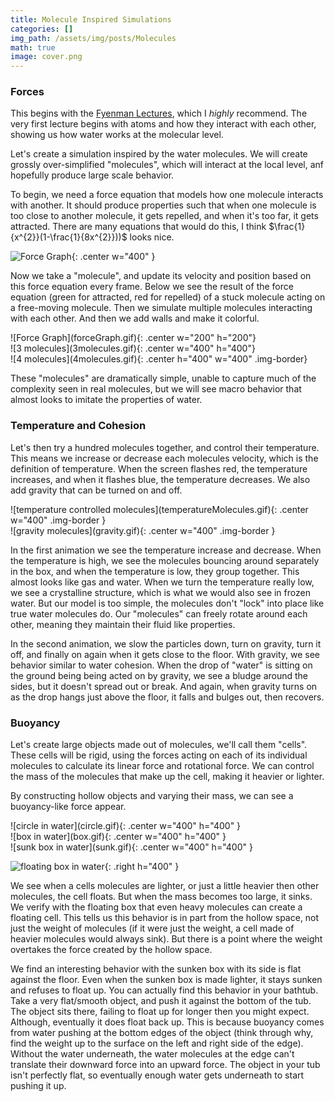 ```yaml
---
title: Molecule Inspired Simulations
categories: []
img_path: /assets/img/posts/Molecules
math: true
image: cover.png
---
```


### Forces
This begins with the [Fyenman Lectures](https://www.feynmanlectures.caltech.edu/), which I _highly_ recommend. The very first lecture begins with atoms and how they interact with each other, showing us how water works at the molecular level.

Let's create a simulation inspired by the water molecules. We will create grossly over-simplified "molecules", which will interact at the local level, anf hopefully produce large scale behavior.

To begin, we need a force equation that models how one molecule interacts with another. It should produce properties such that when one molecule is too close to another molecule, it gets repelled, and when it's too far, it gets attracted. There are many equations that would do this, I think $\frac{1}{x^{2}}(1-\frac{1}{8x^{2}}))$ looks nice. 

![Force Graph](forceGraph.png){: .center w="400" }

Now we take a "molecule", and update its velocity and position based on this force equation every frame. Below we see the result of the force equation (green for attracted, red for repelled) of a stuck molecule acting on a free-moving molecule. Then we simulate multiple molecules interacting with each other. And then we add walls and make it colorful.

<div class="row align-items-center">
<div class="col-md-4">
![Force Graph](forceGraph.gif){: .center w="200" h="200"}
</div>
<div class="col-md-4">
![3 molecules](3molecules.gif){: .center w="400" h="400"}
</div>
<div class="col-md-4">
![4 molecules](4molecules.gif){: .center h="400" w="400" .img-border}
</div>
</div>

These "molecules" are dramatically simple, unable to capture much of the complexity seen in real molecules, but we will see macro behavior that almost looks to imitate the properties of water. 

### Temperature and Cohesion

Let's then try a hundred molecules together, and control their temperature. This means we increase or decrease each molecules velocity, which is the definition of temperature. When the screen flashes red, the temperature increases, and when it flashes blue, the temperature decreases. We also add gravity that can be turned on and off.

<div class="row align-items-center">
<div class="col-md-6">
![temperature controlled molecules](temperatureMolecules.gif){: .center w="400" .img-border }
</div>
<div class="col-md-6">
![gravity molecules](gravity.gif){: .center w="400" .img-border }
</div>
</div>

In the first animation we see the temperature increase and decrease. When the temperature is high, we see the molecules bouncing around separately in the box, and when the temperature is low, they group together. This almost looks like gas and water. When we turn the temperature really low, we see a crystalline structure, which is what we would also see in frozen water. But our model is too simple, the molecules don't "lock" into place like true water molecules do. Our "molecules" can freely rotate around each other, meaning they maintain their fluid like properties.

In the second animation, we slow the particles down, turn on gravity, turn it off, and finally on again when it gets close to the floor. With gravity, we see behavior similar to water cohesion. When the drop of "water" is sitting on the ground being being acted on by gravity, we see a bludge around the sides, but it doesn't spread out or break. And again, when gravity turns on as the drop hangs just above the floor, it falls and bulges out, then recovers.

### Buoyancy

Let's create large objects made out of molecules, we'll call them "cells". These cells will be rigid, using the forces acting on each of its individual molecules to calculate its linear force and rotational force. We can control the mass of the molecules that make up the cell, making it heavier or lighter. 

By constructing hollow objects and varying their mass, we can see a buoyancy-like force appear.

<div class="row align-items-center">
<div class="col-md-4">
![circle in water](circle.gif){: .center w="400" h="400" }
</div>
<div class="col-md-4">
![box in water](box.gif){: .center w="400" h="400" }
</div>
<div class="col-md-4">
![sunk box in water](sunk.gif){: .center w="400" h="400" }
</div>
</div>

![floating box in water](floating.gif){: .right h="400" }

We see when a cells molecules are lighter, or just a little heavier then other molecules, the cell floats. But when the mass becomes too large, it sinks. We verify with the floating box that even heavy molecules can create a floating cell. This tells us this behavior is in part from the hollow space, not just the weight of molecules (if it were just the weight, a cell made of heavier molecules would always sink). But there is a point where the weight overtakes the force created by the hollow space.

We find an interesting behavior with the sunken box with its side is flat against the floor. Even when the sunken box is made lighter, it stays sunken and refuses to float up. You can actually find this behavior in your bathtub. Take a very flat/smooth object, and push it against the bottom of the tub. The object sits there, failing to float up for longer then you might expect. Although, eventually it does float back up. This is because buoyancy comes from water pushing at the bottom edges of the object (think through why, find the weight up to the surface on the left and right side of the edge). Without the water underneath, the water molecules at the edge can't translate their downward force into an upward force. The object in your tub isn't perfectly flat, so eventually enough water gets underneath to start pushing it up.

